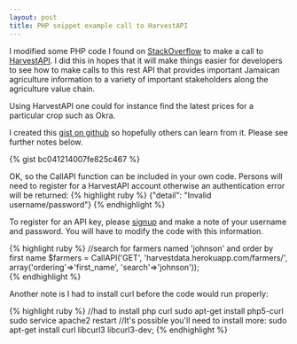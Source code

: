```yaml
---
layout: post
title: PHP snippet example call to HarvestAPI 
---
```


I modified some PHP code I found on [StackOverflow](https://stackoverflow.com/questions/9802788/call-a-rest-api-in-php) to make a call to [HarvestAPI](http://harvestapi.io). I did this in hopes that it will make things easier for developers to see how to make calls to this rest API that provides important Jamaican agriculture information to a variety of important stakeholders along the agriculture value chain. 

Using HarvestAPI one could for instance find the latest prices for a particular crop such as Okra.

I created this [gist on github](https://gist.github.com/varunity/bc041214007fe825c467) so hopefully others can learn from it. Please see further notes below.

{% gist bc041214007fe825c467 %}

OK, so the CallAPI function can be included in your own code. Persons will need to register for a HarvestAPI account otherwise an authentication error will be returned:
{% highlight ruby %}
{"detail": "Invalid username/password"}
{% endhighlight %}

To register for an API key, please [signup](http://harvestdata.herokuapp.com/user/register) and make a note of your username and password. You will have to modify the code with this information.

{% highlight ruby %}
//search for farmers named 'johnson' and order by first name
$farmers = CallAPI('GET', 'harvestdata.herokuapp.com/farmers/', array('ordering'=>'first_name', 'search'=>'johnson'));  
{% endhighlight %}

Another note is I had to install curl before the code would run properly:

{% highlight ruby %}
//had to install php curl
sudo apt-get install php5-curl
sudo service apache2 restart
//It's possible you'll need to install more:
sudo apt-get install curl libcurl3 libcurl3-dev;
{% endhighlight %}


